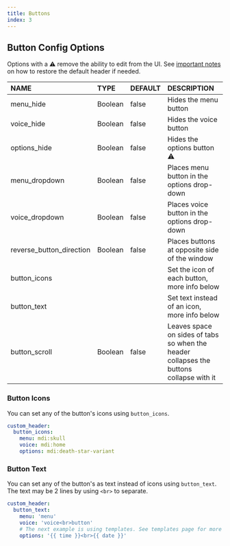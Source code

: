 ```yaml
---
title: Buttons
index: 3
---
```


## Button Config Options

Options with a :warning: remove the ability to edit from the UI. See [important notes](#intro/notes) on how to restore the default header if needed.

| NAME                     | TYPE    | DEFAULT | DESCRIPTION                                   |
| :----------------------- | :------ | :------ | :-------------------------------------------- |
| menu_hide                | Boolean | false   | Hides the menu button                         |
| voice_hide               | Boolean | false   | Hides the voice button                        |
| options_hide             | Boolean | false   | Hides the options button :warning:            |
| menu_dropdown            | Boolean | false   | Places menu button in the options drop-down   |
| voice_dropdown           | Boolean | false   | Places voice button in the options drop-down  |
| reverse_button_direction | Boolean | false   | Places buttons at opposite side of the window |
| button_icons             |         |         | Set the icon of each button, more info below  |
| button_text              |         |         | Set text instead of an icon, more info below  |
| button_scroll            | Boolean | false   | Leaves space on sides of tabs so when the header collapses the buttons collapse with it  |

### Button Icons

You can set any of the button's icons using `button_icons`.

```yaml
custom_header:
  button_icons:
    menu: mdi:skull
    voice: mdi:home
    options: mdi:death-star-variant
```

### Button Text

You can set any of the button's as text instead of icons using `button_text`.
The text may be 2 lines by using `<br>` to separate.

```yaml
custom_header:
  button_text:
    menu: 'menu'
    voice: 'voice<br>button'
    # The next example is using templates. See templates page for more info.
    options: '{{ time }}<br>{{ date }}'
```
